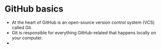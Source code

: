 # GitHub basics


- At the heart of GitHub is an open-source version control system (VCS) called Git. 
- Git is responsible for everything GitHub-related that happens locally on your computer.
- 
